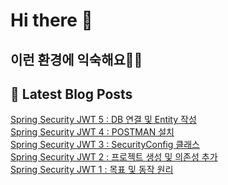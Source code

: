 # Hi there 👋

## 이런 환경에 익숙해요✍🏼

## 📕 Latest Blog Posts

<a href=https://jhyngu.tistory.com/55>Spring Security JWT 5 : DB 연결 및 Entity 작성</a></br><a href=https://jhyngu.tistory.com/54>Spring Security JWT 4 : POSTMAN 설치</a></br><a href=https://jhyngu.tistory.com/53>Spring Security JWT 3 : SecurityConfig 클래스</a></br><a href=https://jhyngu.tistory.com/52>Spring Security JWT 2 : 프로젝트 생성 및 의존성 추가</a></br><a href=https://jhyngu.tistory.com/51>Spring Security JWT 1 : 목표 및 동작 원리</a></br>